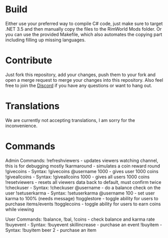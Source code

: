 # Build
Either use your preferred way to compile C# code, just make sure to target .NET 3.5 and then manually copy the files to the RimWorld Mods folder.
Or you can use the provided Makefile, which also automates the copying part including filling up missing languages.

# Contribute
Just fork this repository, add your changes, push them to your fork and open a merge request to merge your changes into this repository.
Also feel free to join the [Discord](https://discord.gg/qrtg224) if you have any questions or want to hang out.

# Translations
We are currently not accepting translations, I am sorry for the inconvenience.

# Commands
Admin Commands:
!refreshviewers - updates viewers watching channel, this is for debugging mostly
!karmaround - simulates a coin reward round
!givecoins - Syntax: !givecoins @username 1000 - gives user 1000 coins
!giveallcoins - Syntax: !giveallcoins 1000 - gives all users 1000 coins
!resetviewers - resets all viewers data back to default, must confirm twice
!checkuser - Syntax: !checkuser @username - do a balance check on the user
!setuserkarma - Syntax: !setuserkarma @username 100 - set user karma to 100% (needs message)
!togglestore - toggle ability for users to purchase items/events
!togglecoins - toggle ability for users to earn coins while viewing

User Commands:
!balance, !bal, !coins - check balance and karma rate
!buyevent - Syntax: !buyevent skillincrease - purchase an event
!buyitem - Syntax: !buyitem beer 2 - purchase an item